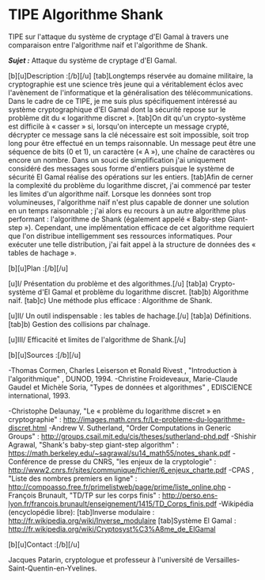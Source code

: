 # TIPE Algorithme Shank
TIPE sur l'attaque du système de cryptage d'El Gamal à travers une comparaison entre l'algorithme naif et l'algorithme de Shank.

**_Sujet :_** Attaque du système de cryptage d'El Gamal.

[b][u]Description :[/b][/u]
[tab]Longtemps réservée au domaine militaire, la cryptographie est une science très jeune qui a véritablement éclos avec l'avènement de l'informatique et la généralisation des télécommunications.  Dans le cadre de ce TIPE, je me suis plus spécifiquement intéressé au système cryptographique d'El Gamal dont la sécurité repose sur le problème dit du « logarithme discret ». 
[tab]On dit qu'un crypto-système est difficile à « casser » si, lorsqu'on intercepte un message crypté, décrypter ce message sans la clé nécessaire est soit impossible, soit trop long pour être effectué en un temps raisonnable. Un message peut être une séquence de bits (0 et 1), un caractère (« A »), une chaîne de caractères ou encore un nombre. Dans un souci de simplification j'ai uniquement considéré des messages sous forme d'entiers puisque le système de sécurité El Gamal réalise des opérations sur les entiers.
[tab]Afin de cerner la complexité du problème du logarithme discret, j'ai commencé par tester les limites d'un algorithme naïf. Lorsque les données sont trop volumineuses, l'algorithme naïf n'est plus capable de donner une solution en un temps raisonnable ; j'ai alors eu recours à un autre algorithme plus performant : l'algorithme de Shank (également appelé « Baby-step Giant-step »).  Cependant, une implémentation efficace de cet algorithme requiert que l'on distribue intelligemment ses ressources informatiques. Pour exécuter une telle distribution, j'ai fait appel à la structure de données des  « tables de hachage ».

[b][u]Plan :[/b][/u]

[u]I/ Présentation du problème et des algorithmes.[/u]
[tab]a) Crypto-système d'El Gamal et problème du logarithme discret.
[tab]b) Algorithme naïf.
[tab]c) Une méthode plus efficace : Algorithme de Shank.

[u]II/ Un outil indispensable : les tables de hachage.[/u]
[tab]a) Définitions.
[tab]b) Gestion des collisions par chaînage.

[u]III/ Efficacité et limites de l'algorithme de Shank.[/u]

[b][u]Sources :[/b][/u]

-Thomas Cormen, Charles Leiserson et Ronald Rivest , "Introduction à l'algorithmique" , DUNOD, 1994.
-Christine Froideveaux, Marie-Claude Gaudel et Michèle Soria, "Types de données et algorithmes" , EDISCIENCE international, 1993.

-Christophe Delaunay, "Le « problème du logarithme discret » en cryptographie" : http://images.math.cnrs.fr/Le-probleme-du-logarithme-discret.html
-Andrew V. Sutherland, "Order Computations in Generic Groups" : http://groups.csail.mit.edu/cis/theses/sutherland-phd.pdf
-Shishir Agrawal, "Shank's baby-step giant-step algorithm" : https://math.berkeley.edu/~sagrawal/su14_math55/notes_shank.pdf
-Conférence de presse du CNRS, "les enjeux de la cryptologie" : http://www2.cnrs.fr/sites/communique/fichier/6_enjeux_charte.pdf
-CPAS , "Liste des nombres premiers en ligne" : http://compoasso.free.fr/primelistweb/page/prime/liste_online.php
-François Brunault, "TD/TP sur les corps finis" : http://perso.ens-lyon.fr/francois.brunault/enseignement/1415/TD_Corps_finis.pdf
-Wikipédia (encyclopédie libre):
[tab]Inverse modulaire : http://fr.wikipedia.org/wiki/Inverse_modulaire
[tab]Système El Gamal : http://fr.wikipedia.org/wiki/Cryptosyst%C3%A8me_de_ElGamal


[b][u]Contact :[/b][/u]

Jacques Patarin, cryptologue et professeur à l'université de Versailles-Saint-Quentin-en-Yvelines.
